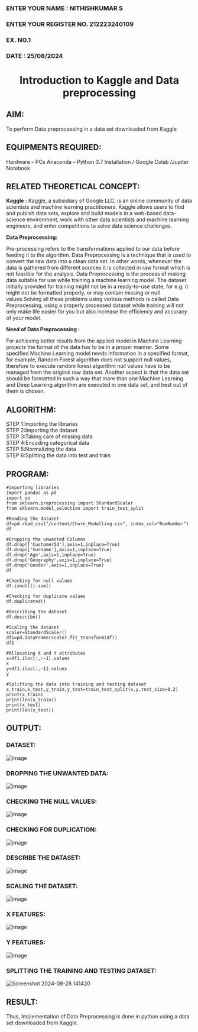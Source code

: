 <H3>ENTER YOUR NAME : NITHISHKUMAR S</H3>
<H3>ENTER YOUR REGISTER NO. 212223240109</H3>
<H3>EX. NO.1</H3>
<H3>DATE : 25/08/2024</H3>
<H1 ALIGN =CENTER> Introduction to Kaggle and Data preprocessing</H1>

## AIM:

To perform Data preprocessing in a data set downloaded from Kaggle

## EQUIPMENTS REQUIRED:
Hardware – PCs
Anaconda – Python 3.7 Installation / Google Colab /Jupiter Notebook

## RELATED THEORETICAL CONCEPT:

**Kaggle :**
Kaggle, a subsidiary of Google LLC, is an online community of data scientists and machine learning practitioners. Kaggle allows users to find and publish data sets, explore and build models in a web-based data-science environment, work with other data scientists and machine learning engineers, and enter competitions to solve data science challenges.

**Data Preprocessing:**

Pre-processing refers to the transformations applied to our data before feeding it to the algorithm. Data Preprocessing is a technique that is used to convert the raw data into a clean data set. In other words, whenever the data is gathered from different sources it is collected in raw format which is not feasible for the analysis.
Data Preprocessing is the process of making data suitable for use while training a machine learning model. The dataset initially provided for training might not be in a ready-to-use state, for e.g. it might not be formatted properly, or may contain missing or null values.Solving all these problems using various methods is called Data Preprocessing, using a properly processed dataset while training will not only make life easier for you but also increase the efficiency and accuracy of your model.

**Need of Data Preprocessing :**

For achieving better results from the applied model in Machine Learning projects the format of the data has to be in a proper manner. Some specified Machine Learning model needs information in a specified format, for example, Random Forest algorithm does not support null values, therefore to execute random forest algorithm null values have to be managed from the original raw data set.
Another aspect is that the data set should be formatted in such a way that more than one Machine Learning and Deep Learning algorithm are executed in one data set, and best out of them is chosen.


## ALGORITHM:
STEP 1:Importing the libraries<BR>
STEP 2:Importing the dataset<BR>
STEP 3:Taking care of missing data<BR>
STEP 4:Encoding categorical data<BR>
STEP 5:Normalizing the data<BR>
STEP 6:Splitting the data into test and train<BR>

##  PROGRAM:
```
#importing libraries
import pandas as pd
import io
from sklearn.preprocessing import StandardScaler
from sklearn.model_selection import train_test_split

#Reading the dataset
df=pd.read_csv("/content/Churn_Modelling.csv", index_col="RowNumber")
df

#Dropping the unwanted Columns
df.drop(['CustomerId'],axis=1,inplace=True)
df.drop(['Surname'],axis=1,inplace=True)
df.drop('Age',axis=1,inplace=True)
df.drop('Geography',axis=1,inplace=True)
df.drop('Gender',axis=1,inplace=True)
df

#Checking for null values
df.isnull().sum()

#Checking for duplicate values
df.duplicated()

#Describing the dataset
df.describe()

#Scaling the dataset
scaler=StandardScaler()
df1=pd.DataFrame(scaler.fit_transform(df))
df1

#Allocating X and Y attributes
x=df1.iloc[:,:-1].values
x
y=df1.iloc[:,-1].values
y

#Splitting the data into training and testing dataset
x_train,x_test,y_train,y_test=train_test_split(x,y,test_size=0.2)
print(x_train)
print(len(x_train))
print(x_test)
print(len(x_test))
```



## OUTPUT:

### DATASET:
![image](https://github.com/user-attachments/assets/9c68a06a-480b-41af-b019-69125b74ed4d)

### DROPPING THE UNWANTED DATA:
![image](https://github.com/user-attachments/assets/a5cf4eff-a7d9-4323-a3db-3c78bcbe02c0)

### CHECKING THE NULL VALUES:
![image](https://github.com/user-attachments/assets/3c3e69c8-491d-4cf1-975a-bd80b97cff7e)

### CHECKING FOR DUPLICATION:
![image](https://github.com/user-attachments/assets/4aa2c1d2-7f46-4add-b349-183cd9088224)

### DESCRIBE THE DATASET:
![image](https://github.com/user-attachments/assets/32afcbba-8250-4908-9b6f-f0eb18e164ab)

### SCALING THE DATASET:
![image](https://github.com/user-attachments/assets/83f625d6-cf73-4043-9261-02243db8c606)

### X FEATURES:
![image](https://github.com/user-attachments/assets/d6dd64e7-ca76-40fc-a54f-6468b3d03665)

### Y FEATURES:
![image](https://github.com/user-attachments/assets/5423fa83-510b-44ee-9c8a-37264dd07321)

### SPLITTING THE TRAINING AND TESTING DATASET:
![Screenshot 2024-08-28 141420](https://github.com/user-attachments/assets/f71da99b-0486-494f-af31-649e34212b77)


## RESULT:
Thus, Implementation of Data Preprocessing is done in python  using a data set downloaded from Kaggle.


